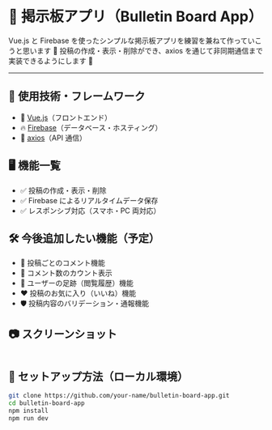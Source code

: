 # 📝 掲示板アプリ（Bulletin Board App）

Vue.js と Firebase を使ったシンプルな掲示板アプリを練習を兼ねて作っていこうと思います 🎀
投稿の作成・表示・削除ができ、axios を通じて非同期通信まで実装できるようにします 🎀

---

## 🔧 使用技術・フレームワーク

- 💚 [Vue.js](https://vuejs.org/)（フロントエンド）
- 🔥 [Firebase](https://firebase.google.com/)（データベース・ホスティング）
- 📡 [axios](https://axios-http.com/)（API 通信）

## 🖥 機能一覧

- ✅ 投稿の作成・表示・削除
- ✅ Firebase によるリアルタイムデータ保存
- ✅ レスポンシブ対応（スマホ・PC 両対応）

## 🛠 今後追加したい機能（予定）

- 💬 投稿ごとのコメント機能
- 🔢 コメント数のカウント表示
- 👣 ユーザーの足跡（閲覧履歴）機能
- ❤️ 投稿のお気に入り（いいね）機能
- 🛡 投稿内容のバリデーション・通報機能

## 📷 スクリーンショット

![]()

## 🚀 セットアップ方法（ローカル環境）

```bash
git clone https://github.com/your-name/bulletin-board-app.git
cd bulletin-board-app
npm install
npm run dev
```
